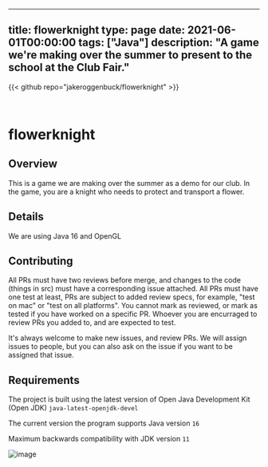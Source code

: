 
---
title: flowerknight
type: page
date: 2021-06-01T00:00:00
tags: ["Java"]
description: "A game we're making over the summer to present to the school at the Club Fair."
---

{{< github repo="jakeroggenbuck/flowerknight" >}}

<br>

# flowerknight

## Overview
This is a game we are making over the summer as a demo for our club.
In the game, you are a knight who needs to protect and transport a flower. 

## Details
We are using Java 16 and OpenGL

## Contributing
All PRs must have two reviews before merge, and changes to the code (things in src) must have a corresponding issue attached.
All PRs must have one test at least, PRs are subject to added review specs, for example, "test on mac" or "test on all platforms".
You cannot mark as reviewed, or mark as tested if you have worked on a specific PR.
Whoever you are encurraged to review PRs you added to, and are expected to test. 

It's always welcome to make new issues, and review PRs.
We will assign issues to people, but you can also ask on the issue if you want to be assigned that issue.

## Requirements
The project is built using the latest version of Open Java Development Kit (Open JDK)
`java-latest-openjdk-devel`

The current version the program supports Java version `16`

Maximum backwards compatibility with JDK version `11`

![image](https://github.com/dhs-gamedev/flowerknight/blob/main/data/image.png)
